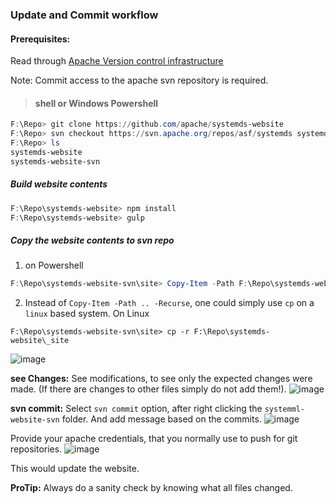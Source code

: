 ### Update and Commit workflow

#### Prerequisites:
Read through [Apache Version control infrastructure](https://infra.apache.org/version-control.html)

Note: Commit access to the apache svn repository is required.

>#### shell or Windows Powershell

```powershell
F:\Repo> git clone https://github.com/apache/systemds-website
F:\Repo> svn checkout https://svn.apache.org/repos/asf/systemds systemds-website-svn
F:\Repo> ls
systemds-website
systemds-website-svn
```

##### Build website contents
```Powershell
F:\Repo\systemds-website> npm install
F:\Repo\systemds-website> gulp
```

##### Copy the website contents to svn repo

1. on Powershell
```Powershell
F:\Repo\systemds-website-svn\site> Copy-Item -Path F:\Repo\systemds-website\_site -Recurse -Container:$false
```

2. Instead of `Copy-Item -Path .. -Recurse`, one could simply use `cp` on a `linux` based system.
On Linux
```shell
F:\Repo\systemds-website-svn\site> cp -r F:\Repo\systemds-website\_site
```

![image](https://user-images.githubusercontent.com/53068787/81162333-a396c200-8faa-11ea-9b8c-6a7539f83344.png)


**see Changes:**
See modifications, to see only the expected changes were made. (If there are changes to other files simply do
not add them!).
![image](https://user-images.githubusercontent.com/53068787/81162446-d2149d00-8faa-11ea-95f2-ef84a69e117e.png)

**svn commit:** 
Select `svn commit` option, after right clicking the `systemml-website-svn` folder. 
And add message based on the commits.
![image](https://user-images.githubusercontent.com/53068787/81162752-51a26c00-8fab-11ea-996f-94ac1528dd4d.png)

Provide your apache credentials, that you normally use to push for git repositories.
![image](https://user-images.githubusercontent.com/53068787/81163010-b5c53000-8fab-11ea-9570-2de09598ebad.png)

This would update the website. 

**ProTip:** Always do a sanity check by knowing what all files changed.